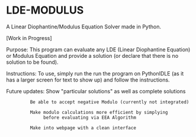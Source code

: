 # LDE-MODULUS
A Linear Diophantine/Modulus Equation Solver made in Python. 

[Work in Progress]

Purpose:
This program can evaluate any LDE (Linear Diophantine Equation)
or Modulus Equation and provide a solution (or declare that
there is no solution to be found). 

Instructions:
To use, simply run the run the program on PythonIDLE (as it has a larger 
screen for text to show up) and follow the instructions.

Future updates:
             Show "particular solutions" as well as complete solutions
             
             Be able to accept negative Modulo (currently not integrated)
             
             Make modulo calculations more efficient by simplying
                  before evaluating via EEA Algorithm
                  
             Make into webpage with a clean interface


